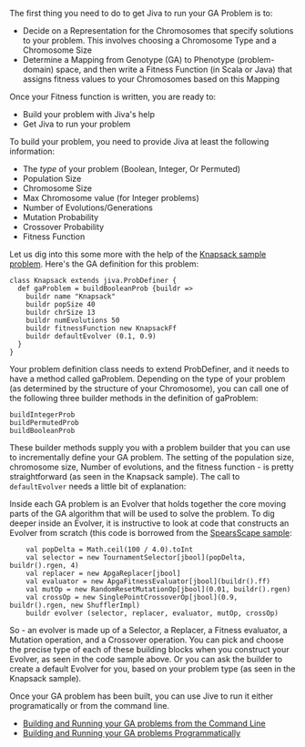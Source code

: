 The first thing you need to do to get Jiva to run your GA Problem is to:
  * Decide on a Representation for the Chromosomes that specify solutions to your problem. This involves choosing a Chromosome Type and a Chromosome Size
  * Determine a Mapping from Genotype (GA) to Phenotype (problem-domain) space, and then write a Fitness Function (in Scala or Java) that assigns fitness values to your Chromosomes based on this Mapping

Once your Fitness function is written, you are ready to:
  * Build your problem with Jiva's help
  * Get Jiva to run your problem

To build your problem, you need to provide Jiva at least the following information:
  * The _type_ of your problem (Boolean, Integer, Or Permuted)
  * Population Size
  * Chromosome Size
  * Max Chromosome value (for Integer problems)
  * Number of Evolutions/Generations
  * Mutation Probability
  * Crossover Probability
  * Fitness Function

Let us dig into this some more with the help of the [Knapsack sample problem](KnapsackProblem.md). Here's the GA definition for this problem:
```
class Knapsack extends jiva.ProbDefiner {
  def gaProblem = buildBooleanProb {buildr =>
    buildr name "Knapsack"
    buildr popSize 40
    buildr chrSize 13 
    buildr numEvolutions 50
    buildr fitnessFunction new KnapsackFf
    buildr defaultEvolver (0.1, 0.9)
  } 
}
```
Your problem definition class needs to extend ProbDefiner, and it needs to have a method called gaProblem.
Depending on the type of your problem (as determined by the structure of your Chromosome), you can call one of the following three builder methods in the definition of gaProblem:
```
buildIntegerProb
buildPermutedProb
buildBooleanProb
```
These builder methods supply you with a problem builder that you can use to incrementally define your GA problem.
The setting of the population size, chromosome size, Number of evolutions, and the fitness function - is pretty straightforward (as seen in the Knapsack sample).
The call to `defaultEvolver` needs a little bit of explanation:

Inside each GA problem is an Evolver that holds together the core moving parts of the GA algorithm that will be used to solve the problem. To dig deeper inside an Evolver, it is instructive to look at code that constructs an Evolver from scratch (this code is borrowed from the [SpearsScape sample](SpearsScapeProblem.md):
```
    val popDelta = Math.ceil(100 / 4.0).toInt
    val selector = new TournamentSelector[jbool](popDelta, buildr().rgen, 4)
    val replacer = new ApgaReplacer[jbool]
    val evaluator = new ApgaFitnessEvaluator[jbool](buildr().ff)
    val mutOp = new RandomResetMutationOp[jbool](0.01, buildr().rgen)
    val crossOp = new SinglePointCrossoverOp[jbool](0.9, buildr().rgen, new ShufflerImpl)
    buildr evolver (selector, replacer, evaluator, mutOp, crossOp)
```
So - an evolver is made up of a Selector, a Replacer, a Fitness evaluator, a Mutation operation, and a Crossover operation. You can pick and choose the precise type of each of these building blocks when you construct your Evolver, as seen in the code sample above. Or you can ask the builder to create a default Evolver for you, based on your problem type (as seen in the Knapsack sample).

Once your GA problem has been built, you can use Jive to run it either programatically or from the command line.

  * [Building and Running your GA problems from the Command Line](CommandLineUsage.md)
  * [Building and Running your GA problems Programmatically](ProgrammaticUsage.md)